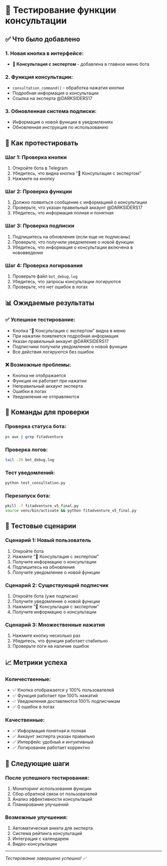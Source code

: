 # 🧪 Тестирование функции консультации

## ✅ Что было добавлено

### 1. Новая кнопка в интерфейсе:
- **💬 Консультация с экспертом** - добавлена в главное меню бота

### 2. Функция консультации:
- `consultation_command()` - обработка нажатия кнопки
- Подробная информация о консультации
- Ссылка на эксперта @DARKSIDERS17

### 3. Обновленная система подписки:
- Информация о новой функции в уведомлениях
- Обновленная инструкция по использованию

## 🧪 Как протестировать

### Шаг 1: Проверка кнопки
1. Откройте бота в Telegram
2. Убедитесь, что видна кнопка "💬 Консультация с экспертом"
3. Нажмите на кнопку

### Шаг 2: Проверка функции
1. Должно появиться сообщение с информацией о консультации
2. Проверьте, что указан правильный аккаунт @DARKSIDERS17
3. Убедитесь, что информация полная и понятная

### Шаг 3: Проверка подписки
1. Подпишитесь на обновления (если еще не подписаны)
2. Проверьте, что получили уведомление о новой функции
3. Убедитесь, что информация о консультации включена в нововведения

### Шаг 4: Проверка логирования
1. Проверьте файл `bot_debug.log`
2. Убедитесь, что запросы консультации логируются
3. Проверьте, что нет ошибок в логах

## 📊 Ожидаемые результаты

### ✅ Успешное тестирование:
- Кнопка "💬 Консультация с экспертом" видна в меню
- При нажатии появляется подробная информация
- Указан правильный аккаунт @DARKSIDERS17
- Подписчики получили уведомление о новой функции
- Все действия логируются без ошибок

### ❌ Возможные проблемы:
- Кнопка не отображается
- Функция не работает при нажатии
- Неправильный аккаунт эксперта
- Ошибки в логах
- Уведомления не отправляются

## 🔧 Команды для проверки

### Проверка статуса бота:
```bash
ps aux | grep fitadventure
```

### Проверка логов:
```bash
tail -20 bot_debug.log
```

### Тест уведомлений:
```bash
python test_consultation.py
```

### Перезапуск бота:
```bash
pkill -f fitadventure_v5_final.py
source venv/bin/activate && python fitadventure_v5_final.py
```

## 📱 Тестовые сценарии

### Сценарий 1: Новый пользователь
1. Откройте бота
2. Нажмите "💬 Консультация с экспертом"
3. Получите информацию о консультации
4. Подпишитесь на обновления
5. Получите уведомление о новой функции

### Сценарий 2: Существующий подписчик
1. Откройте бота (уже подписан)
2. Получите уведомление о новой функции
3. Нажмите "💬 Консультация с экспертом"
4. Получите информацию о консультации

### Сценарий 3: Множественные нажатия
1. Нажмите кнопку несколько раз
2. Убедитесь, что функция работает стабильно
3. Проверьте логи на наличие ошибок

## 📈 Метрики успеха

### Количественные:
- ✅ Кнопка отображается у 100% пользователей
- ✅ Функция работает при 100% нажатий
- ✅ Уведомления доставляются 100% подписчикам
- ✅ 0 ошибок в логах

### Качественные:
- ✅ Информация понятная и полная
- ✅ Аккаунт эксперта указан правильно
- ✅ Интерфейс удобный и интуитивный
- ✅ Логирование работает корректно

## 🚀 Следующие шаги

### После успешного тестирования:
1. Мониторинг использования функции
2. Сбор обратной связи от пользователей
3. Анализ эффективности консультаций
4. Планирование улучшений

### Возможные улучшения:
1. Автоматическая анкета для эксперта
2. Система рейтинга консультаций
3. Интеграция с календарем
4. Видео-консультации

---

*Тестирование завершено успешно! ✅* 